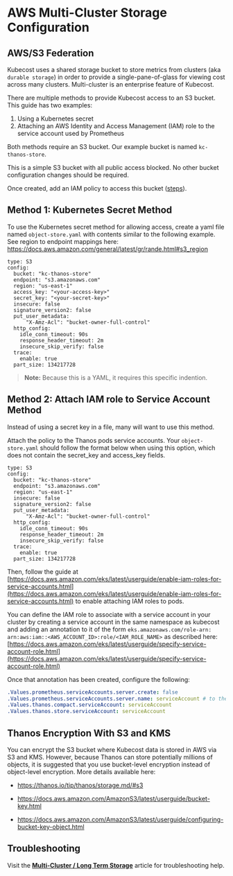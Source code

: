AWS Multi-Cluster Storage Configuration
=======================================

## AWS/S3 Federation
<a name="overview"></a>
Kubecost uses a shared storage bucket to store metrics from clusters (aka `durable storage`) in order to provide a single-pane-of-glass for viewing cost across many clusters. Multi-cluster is an enterprise feature of Kubecost.

There are multiple methods to provide Kubecost access to an S3 bucket. This guide has two examples:

1. Using a Kubernetes secret
1. Attaching an AWS Identity and Access Management (IAM) role to the service account used by Prometheus

Both methods require an S3 bucket. Our example bucket is named `kc-thanos-store`.

This is a simple S3 bucket with all public access blocked. No other bucket configuration changes should be required.

Once created, add an IAM policy to access this bucket ([steps](/aws-service-account-thanos.md)).

## Method 1: Kubernetes Secret Method
<a name="secret"></a>
To use the Kubernetes secret method for allowing access, create a yaml file named `object-store.yaml` with contents similar to the following example. See region to endpoint mappings here: <https://docs.aws.amazon.com/general/latest/gr/rande.html#s3_region>

```
type: S3
config:
  bucket: "kc-thanos-store"
  endpoint: "s3.amazonaws.com"
  region: "us-east-1"
  access_key: "<your-access-key>"
  secret_key: "<your-secret-key>"
  insecure: false
  signature_version2: false
  put_user_metadata:
      "X-Amz-Acl": "bucket-owner-full-control"
  http_config:
    idle_conn_timeout: 90s
    response_header_timeout: 2m
    insecure_skip_verify: false
  trace:
    enable: true
  part_size: 134217728
```
> **Note:** Because this is a YAML, it requires this specific indention.

## Method 2: Attach IAM role to Service Account Method
<a name="attach-role"></a>
Instead of using a secret key in a file, many will want to use this method.

Attach the policy to the Thanos pods service accounts. Your `object-store.yaml` should follow the format below when using this option, which does not contain the secret_key and access_key fields.

```
type: S3
config:
  bucket: "kc-thanos-store"
  endpoint: "s3.amazonaws.com"
  region: "us-east-1"
  insecure: false
  signature_version2: false
  put_user_metadata:
      "X-Amz-Acl": "bucket-owner-full-control"
  http_config:
    idle_conn_timeout: 90s
    response_header_timeout: 2m
    insecure_skip_verify: false
  trace:
    enable: true
  part_size: 134217728
```

Then, follow the guide at [https://docs.aws.amazon.com/eks/latest/userguide/enable-iam-roles-for-service-accounts.html](https://docs.aws.amazon.com/eks/latest/userguide/enable-iam-roles-for-service-accounts.html) to enable attaching IAM roles to pods.

You can define the IAM role to associate with a service account in your cluster by creating a service account in the same namespace as kubecost and adding an annotation to it of the form `eks.amazonaws.com/role-arn: arn:aws:iam::<AWS_ACCOUNT_ID>:role/<IAM_ROLE_NAME>`
as described here: [https://docs.aws.amazon.com/eks/latest/userguide/specify-service-account-role.html](https://docs.aws.amazon.com/eks/latest/userguide/specify-service-account-role.html)

Once that annotation has been created, configure the following:
```yaml
.Values.prometheus.serviceAccounts.server.create: false
.Values.prometheus.serviceAccounts.server.name: serviceAccount # to the name of your created service account
.Values.thanos.compact.serviceAccount: serviceAccount
.Values.thanos.store.serviceAccount: serviceAccount
```

## Thanos Encryption With S3 and KMS
<a name="encryption"></a>
You can encrypt the S3 bucket where Kubecost data is stored in AWS via S3 and KMS. However, because Thanos can store potentially millions of objects, it is suggested that you use bucket-level encryption instead of object-level encryption. More details available here:

* <https://thanos.io/tip/thanos/storage.md/#s3>

* <https://docs.aws.amazon.com/AmazonS3/latest/userguide/bucket-key.html>

* <https://docs.aws.amazon.com/AmazonS3/latest/userguide/configuring-bucket-key-object.html>

## Troubleshooting

Visit the [**Multi-Cluster / Long Term Storage**](https://guide.kubecost.com/hc/en-us/articles/4407595964695-Long-Term-Storage#troubleshooting) article for troubleshooting help.
